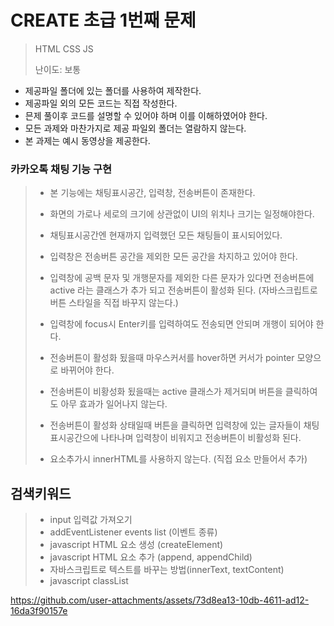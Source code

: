 # CREATE 초급 1번째 문제
> HTML CSS JS
>
> 난이도: 보통


* 제공파일 폴더에 있는 폴더를 사용하여 제작한다.
* 제공파일 외의 모든 코드는 직접 작성한다.
* 믄제 풀이후 코드를 설명할 수 있어야 하며 이를 이해하였어야 한다.
* 모든 과제와 마찬가지로 제공 파일외 폴더는 열람하지 않는다.
* 본 과제는 예시 동영상을 제공한다.

### 카카오톡 채팅 기능 구현
>* 본 기능에는 채팅표시공간, 입력창, 전송버튼이 존재한다.
>
>* 화면의 가로나 세로의 크기에 상관없이 UI의 위치나 크기는 일정해야한다.
>
>* 채팅표시공간엔 현재까지 입력했던 모든 채팅들이 표시되어있다.
>
>* 입력창은 전송버튼 공간을 제외한 모든 공간을 차지하고 있어야 한다.
>
>* 입력창에 공백 문자 및 개행문자를 제외한 다른 문자가 있다면 전송버튼에 active 라는 클래스가 추가 되고 전송버튼이 활성화 된다. (자바스크립트로 버튼 스타일을 직접 바꾸지 않는다.)
>
>* 입력창에 focus시 Enter키를 입력하여도 전송되면 안되며 개행이 되어야 한다.
>
>* 전송버튼이 활성화 됬을때 마우스커서를 hover하면 커서가 pointer 모양으로 바뀌어야 한다.
>
>* 전송버튼이 비황성화 됬을때는 active 클래스가 제거되며 버튼을 클릭하여도 아무 효과가 일어나지 않는다.
>
>* 전송버튼이 활성화 상태일때 버튼을 클릭하면 입력창에 있는 글자들이 채팅표시공간으에 나타나며 입력창이 비워지고 전송버튼이 비활성화 된다.
>
>* 요소추가시 innerHTML를 사용하지 않는다. (직접 요소 만들어서 추가)
>


## 검색키워드
>* input 입력값 가져오기
>* addEventListener events list (이벤트 종류)
>* javascript HTML 요소 생성 (createElement)
>* javascript HTML 요소 추가 (append, appendChild)
>* 자바스크립트로 텍스트를 바꾸는 방법(innerText, textContent)
>* javascript classList


https://github.com/user-attachments/assets/73d8ea13-10db-4611-ad12-16da3f90157e

